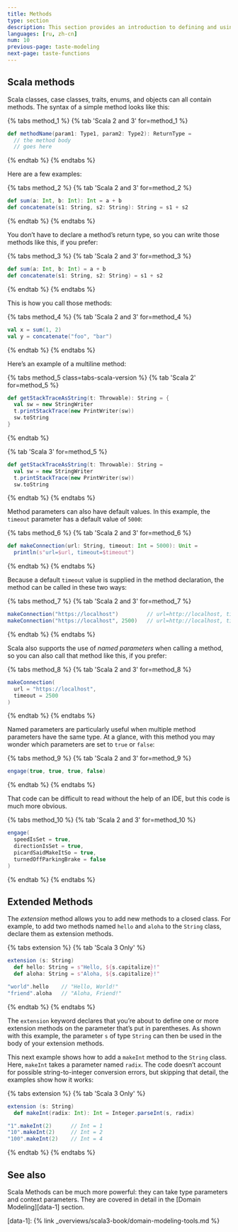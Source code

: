 ```yaml
---
title: Methods
type: section
description: This section provides an introduction to defining and using methods in Scala 3.
languages: [ru, zh-cn]
num: 10
previous-page: taste-modeling
next-page: taste-functions
---
```



## Scala methods

Scala classes, case classes, traits, enums, and objects can all contain methods.
The syntax of a simple method looks like this:

{% tabs method_1 %}
{% tab 'Scala 2 and 3' for=method_1 %}
```scala
def methodName(param1: Type1, param2: Type2): ReturnType =
  // the method body
  // goes here
```
{% endtab %}
{% endtabs %}

Here are a few examples:

{% tabs method_2 %}
{% tab 'Scala 2 and 3' for=method_2 %}
```scala
def sum(a: Int, b: Int): Int = a + b
def concatenate(s1: String, s2: String): String = s1 + s2
```
{% endtab %}
{% endtabs %}

You don’t have to declare a method’s return type, so you can write those methods like this, if you prefer:

{% tabs method_3 %}
{% tab 'Scala 2 and 3' for=method_3 %}
```scala
def sum(a: Int, b: Int) = a + b
def concatenate(s1: String, s2: String) = s1 + s2
```
{% endtab %}
{% endtabs %}

This is how you call those methods:

{% tabs method_4 %}
{% tab 'Scala 2 and 3' for=method_4 %}
```scala
val x = sum(1, 2)
val y = concatenate("foo", "bar")
```
{% endtab %}
{% endtabs %}

Here’s an example of a multiline method:

{% tabs method_5 class=tabs-scala-version %}
{% tab 'Scala 2' for=method_5 %}
```scala
def getStackTraceAsString(t: Throwable): String = {
  val sw = new StringWriter
  t.printStackTrace(new PrintWriter(sw))
  sw.toString
}
```
{% endtab %}

{% tab 'Scala 3' for=method_5 %}
```scala
def getStackTraceAsString(t: Throwable): String =
  val sw = new StringWriter
  t.printStackTrace(new PrintWriter(sw))
  sw.toString
```
{% endtab %}
{% endtabs %}

Method parameters can also have default values.
In this example, the `timeout` parameter has a default value of `5000`:

{% tabs method_6 %}
{% tab 'Scala 2 and 3' for=method_6 %}
```scala
def makeConnection(url: String, timeout: Int = 5000): Unit =
  println(s"url=$url, timeout=$timeout")
```
{% endtab %}
{% endtabs %}

Because a default `timeout` value is supplied in the method declaration, the method can be called in these two ways:

{% tabs method_7 %}
{% tab 'Scala 2 and 3' for=method_7 %}
```scala
makeConnection("https://localhost")         // url=http://localhost, timeout=5000
makeConnection("https://localhost", 2500)   // url=http://localhost, timeout=2500
```
{% endtab %}
{% endtabs %}

Scala also supports the use of _named parameters_ when calling a method, so you can also call that method like this, if you prefer:

{% tabs method_8 %}
{% tab 'Scala 2 and 3' for=method_8 %}
```scala
makeConnection(
  url = "https://localhost",
  timeout = 2500
)
```
{% endtab %}
{% endtabs %}

Named parameters are particularly useful when multiple method parameters have the same type.
At a glance, with this method you may wonder which parameters are set to `true` or `false`:

{% tabs method_9 %}
{% tab 'Scala 2 and 3' for=method_9 %}

```scala
engage(true, true, true, false)
```

{% endtab %}
{% endtabs %}

That code can be difficult to read without the help of an IDE, but this code is much more obvious.
  
{% tabs method_10 %}
{% tab 'Scala 2 and 3' for=method_10 %}
  
```scala
engage(
  speedIsSet = true,
  directionIsSet = true,
  picardSaidMakeItSo = true,
  turnedOffParkingBrake = false
)
```
{% endtab %}
{% endtabs %}

## Extended Methods

The _extension_ method allows you to add new methods to a closed class.
For example, to add two methods named `hello` and `aloha` to the `String` class, declare them as extension methods.

{% tabs extension %}
{% tab 'Scala 3 Only' %}

```scala
extension (s: String)
  def hello: String = s"Hello, ${s.capitalize}!"
  def aloha: String = s"Aloha, ${s.capitalize}!"

"world".hello    // "Hello, World!"
"friend".aloha   // "Aloha, Friend!"
```

{% endtab %}
{% endtabs %}

The `extension` keyword declares that you’re about to define one or more extension methods on the parameter that’s put in parentheses.
As shown with this example, the parameter `s` of type `String` can then be used in the body of your extension methods.

This next example shows how to add a `makeInt` method to the `String` class.
Here, `makeInt` takes a parameter named `radix`.
The code doesn’t account for possible string-to-integer conversion errors, but skipping that detail, the examples show how it works:

{% tabs extension %}
{% tab 'Scala 3 Only' %}

```scala
extension (s: String)
  def makeInt(radix: Int): Int = Integer.parseInt(s, radix)

"1".makeInt(2)      // Int = 1
"10".makeInt(2)     // Int = 2
"100".makeInt(2)    // Int = 4
```

{% endtab %}
{% endtabs %}

## See also

Scala Methods can be much more powerful: they can take type parameters and context parameters.
They are covered in detail in the [Domain Modeling][data-1] section.

[data-1]: {% link _overviews/scala3-book/domain-modeling-tools.md %}
